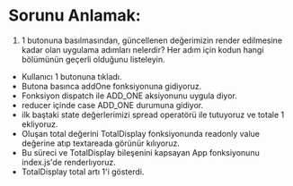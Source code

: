 # Sorunu Anlamak:
1. 1 butonuna basılmasından, güncellenen değerimizin render edilmesine kadar olan uygulama adımları nelerdir? 
Her adım için kodun hangi bölümünün geçerli olduğunu listeleyin.
* Kullanıcı 1 butonuna tıkladı.
* Butona basınca addOne fonksiyonuna gidiyoruz. 
* Fonksiyon dispatch ile ADD_ONE aksiyonunu uygula diyor.
* reducer içinde case ADD_ONE durumuna gidiyor.
* ilk baştaki state değerlerimizi spread operatörü ile tutuyoruz ve totale 1 ekliyoruz.
* Oluşan total değerini TotalDisplay fonksiyonunda readonly value değerine atıp textareada görünür kılıyoruz.
* Bu süreci ve TotalDisplay bileşenini kapsayan App fonksiyonunu index.js'de renderlıyoruz.
* TotalDisplay total artı 1'i gösterdi.
